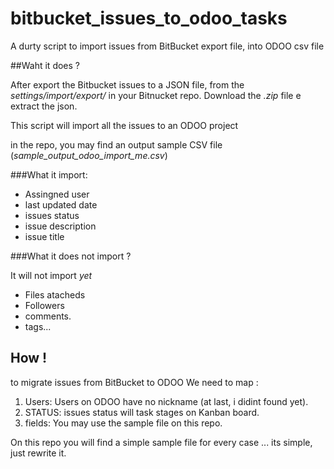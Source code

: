 # bitbucket_issues_to_odoo_tasks
A durty script to import issues from BitBucket export file, into ODOO csv file


##Waht it does ?

After export the  Bitbucket issues to a JSON file, from the _settings/import/export/_  in your  Bitnucket repo.
Download the _.zip_ file e extract the json.

This script will import all the issues to an ODOO project 

in the repo, you may find an output sample CSV file (_sample_output_odoo_import_me.csv_)


###What it import:
 -  Assingned user
 -  last updated date
 -  issues status
 -  issue description
 -  issue title


###What it does not import ?

It will not import _yet_
 - Files atacheds
 - Followers
 - comments.
 - tags...

## How !

to migrate issues from BitBucket to ODOO
We need to map :

1. Users: Users on ODOO have no nickname (at last, i didint found yet).
2. STATUS: issues status will task stages on Kanban board.
3. fields: You may use the sample file on this repo.

On this repo you will find a simple sample file for every case ... its simple, just rewrite it.


